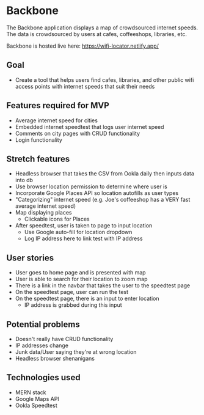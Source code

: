 # Backbone
The Backbone application displays a map of crowdsourced internet speeds. The data is crowdsourced by users at cafes, coffeeshops, libraries, etc.

Backbone is hosted live here: https://wifi-locator.netlify.app/

## Goal
- Create a tool that helps users find cafes, libraries, and other public wifi access points with internet speeds that suit their needs

## Features required for MVP
- Average internet speed for cities
- Embedded internet speedtest that logs user internet speed
- Comments on city pages with CRUD functionality
- Login functionality

## Stretch features
- Headless browser that takes the CSV from Ookla daily then inputs data into db
- Use browser location permission to determine where user is
- Incorporate Google Places API so location autofills as user types
- "Categorizing" internet speed (e.g. Joe's coffeeshop has a VERY fast average internet speed)
- Map displaying places
    - Clickable icons for Places
- After speedtest, user is taken to page to input location
    - Use Google auto-fill for location dropdown
    - Log IP address here to link test with IP address

## User stories
- User goes to home page and is presented with map
- User is able to search for their location to zoom map
- There is a link in the navbar that takes the user to the speedtest page
- On the speedtest page, user can run the test
- On the speedtest page, there is an input to enter location
    - IP address is grabbed during this input

## Potential problems
- Doesn't really have CRUD functionality
- IP addresses change
- Junk data/User saying they're at wrong location
- Headless browser shenanigans

## Technologies used
- MERN stack
- Google Maps API
- Ookla Speedtest
